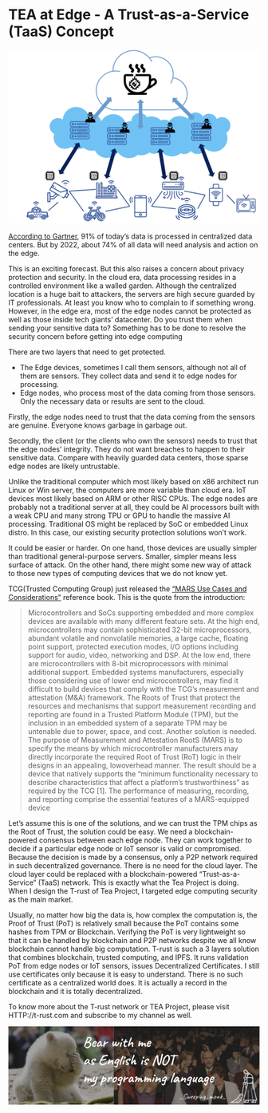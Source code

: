 # TEA at Edge - A Trust-as-a-Service (TaaS) Concept

![](../res/blog/1_YPOu7u8vk5LvcwLrHxw_7A.png)


[According to Gartner](https://www.gartner.com/smarterwithgartner/what-edge-computing-means-for-infrastructure-and-operations-leaders/), 91% of today’s data is processed in centralized data centers. But by 2022, about 74% of all data will need analysis and action on the edge.

This is an exciting forecast. But this also raises a concern about privacy protection and security. In the cloud era, data processing resides in a controlled environment like a walled garden. Although the centralized location is a huge bait to attackers, the servers are high secure guarded by IT professionals. At least you know who to complain to if something wrong. However, in the edge era, most of the edge nodes cannot be protected as well as those inside tech giants’ datacenter. Do you trust them when sending your sensitive data to? Something has to be done to resolve the security concern before getting into edge computing

There are two layers that need to get protected.

- The Edge devices, sometimes I call them sensors, although not all of them are sensors. They collect data and send it to edge nodes for processing.
- Edge nodes, who process most of the data coming from those sensors. Only the necessary data or results are sent to the cloud.

Firstly, the edge nodes need to trust that the data coming from the sensors are genuine. Everyone knows garbage in garbage out.

Secondly, the client (or the clients who own the sensors) needs to trust that the edge nodes’ integrity. They do not want breaches to happen to their sensitive data. Compare with heavily guarded data centers, those sparse edge nodes are likely untrustable.

Unlike the traditional computer which most likely based on x86 architect run Linux or Win server, the computers are more variable than cloud era. IoT devices most likely based on ARM or other RISC CPUs. The edge nodes are probably not a traditional server at all, they could be AI processors built with a weak CPU and many strong TPU or GPU to handle the massive AI processing. Traditional OS might be replaced by SoC or embedded Linux distro. In this case, our existing security protection solutions won’t work.

It could be easier or harder. On one hand, those devices are usually simpler than traditional general-purpose servers. Smaller, simpler means less surface of attack. On the other hand, there might some new way of attack to those new types of computing devices that we do not know yet.

TCG(Trusted Computing Group) just released the [“MARS Use Cases and Considerations”](https://media2-production.mightynetworks.com/asset/16767673/TCG_UseCases_MARS_v1p0_r26_30nov2020.pdf) reference book. This is the quote from the introduction:

>Microcontrollers and SoCs supporting embedded and more complex devices are available with many different feature sets. At the high end, microcontrollers may contain sophisticated 32-bit microprocessors, abundant volatile and nonvolatile memories, a large cache, floating point support, protected execution modes, I/O options including support for audio, video, networking and DSP. At the low end, there are microcontrollers with 8-bit microprocessors with minimal additional support. Embedded systems manufacturers, especially those considering use of lower end microcontrollers, may find it difficult to build devices that comply with the TCG’s measurement and attestation (M&A) framework. The Roots of Trust that protect the resources and mechanisms that support measurement recording and reporting are found in a Trusted Platform Module (TPM), but the inclusion in an embedded system of a separate TPM may be untenable due to power, space, and cost. Another solution is needed. The purpose of Measurement and Attestation RootS (MARS) is to specify the means by which microcontroller manufacturers may directly incorporate the required Root of Trust (RoT) logic in their designs in an appealing, lowoverhead manner. The result should be a device that natively supports the “minimum functionality necessary to describe characteristics that affect a platform’s trustworthiness” as required by the TCG [1]. The performance of measuring, recording, and reporting comprise the essential features of a MARS-equipped device

Let’s assume this is one of the solutions, and we can trust the TPM chips as the Root of Trust, the solution could be easy. We need a blockchain-powered consensus between each edge node. They can work together to decide if a particular edge node or IoT sensor is valid or compromised. Because the decision is made by a consensus, only a P2P network required in such decentralized governance. There is no need for the cloud layer. The cloud layer could be replaced with a blockchain-powered “Trust-as-a-Service” (TaaS) network. This is exactly what the Tea Project is doing. When I design the T-rust of Tea Project, I targeted edge computing security as the main market.

Usually, no matter how big the data is, how complex the computation is, the Proof of Trust (PoT) is relatively small because the PoT contains some hashes from TPM or Blockchain. Verifying the PoT is very lightweight so that it can be handled by blockchain and P2P networks despite we all know blockchain cannot handle big computation. T-rust is such a 3 layers solution that combines blockchain, trusted computing, and IPFS. It runs validation PoT from edge nodes or IoT sensors, issues Decentralized Certificates. I still use certificates only because it is easy to understand. There is no such certificate as a centralized world does. It is actually a record in the blockchain and it is totally decentralized.

To know more about the T-rust network or TEA Project, please visit HTTP://t-rust.com and subscribe to my channel as well.

![bear](../res/bear1.png)